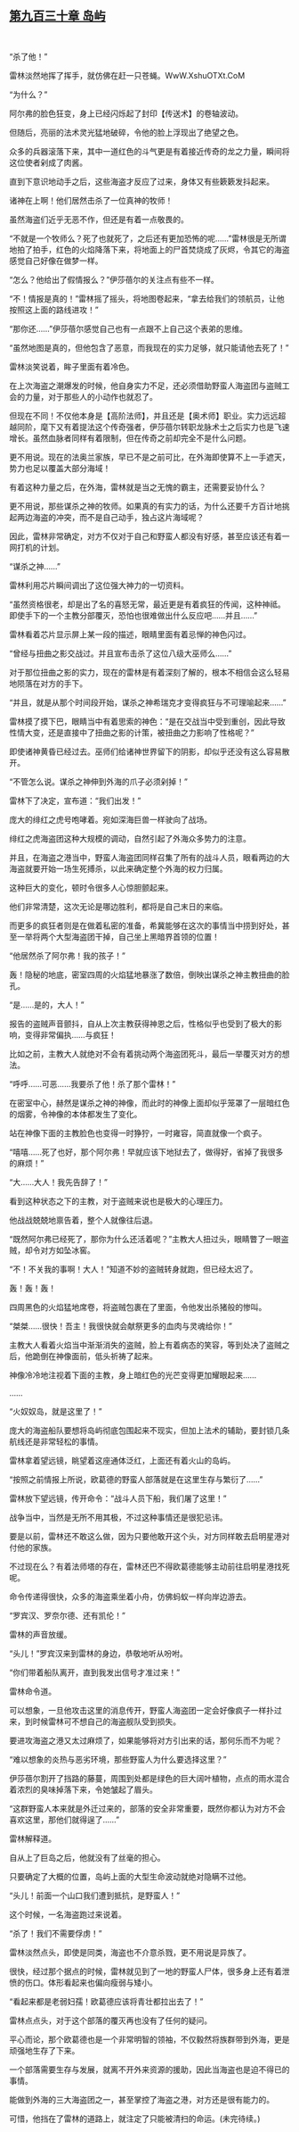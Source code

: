 ## [第九百三十章 岛屿](https://www.xxbiquge.com/11_11222/9030645.html)
﻿

  “杀了他！”

  雷林淡然地挥了挥手，就仿佛在赶一只苍蝇。WwW.XshuOTXt.CoM

  “为什么？”

  阿尔弗的脸色狂变，身上已经闪烁起了封印【传送术】的卷轴波动。

  但随后，亮丽的法术灵光猛地破碎，令他的脸上浮现出了绝望之色。

  众多的兵器滚落下来，其中一道红色的斗气更是有着接近传奇的龙之力量，瞬间将这位使者剁成了肉酱。

  直到下意识地动手之后，这些海盗才反应了过来，身体又有些簌簌发抖起来。

  诸神在上啊！他们居然击杀了一位真神的牧师！

  虽然海盗们近乎无恶不作，但还是有着一点敬畏的。

  “不就是一个牧师么？死了也就死了，之后还有更加恐怖的呢……”雷林很是无所谓地拍了拍手，红色的火焰降落下来，将地面上的尸首焚烧成了灰烬，令其它的海盗感觉自己好像在做梦一样。

  “怎么？他给出了假情报么？”伊莎蓓尔的关注点有些不一样。

  “不！情报是真的！”雷林摇了摇头，将地图卷起来，“拿去给我们的领航员，让他按照这上面的路线进攻！”

  “那你还……”伊莎蓓尔感觉自己也有一点跟不上自己这个表弟的思维。

  “虽然地图是真的，但他包含了恶意，而我现在的实力足够，就只能请他去死了！”

  雷林淡笑说着，眸子里面有着冷色。

  在上次海盗之潮爆发的时候，他自身实力不足，还必须借助野蛮人海盗团与盗贼工会的力量，对于那些人的小动作也就忍了。

  但现在不同！不仅他本身是【高阶法师】，并且还是【奥术师】职业。实力远远超越同阶，麾下又有着提法这个传奇强者，伊莎蓓尔转职龙脉术士之后实力也是飞速增长。虽然血脉者同样有着限制，但在传奇之前却完全不是什么问题。

  更不用说。现在的法奥兰家族，早已不是之前可比，在外海即使算不上一手遮天，势力也足以覆盖大部分海域！

  有着这种力量之后，在外海，雷林就是当之无愧的霸主，还需要妥协什么？

  更不用说，那些谋杀之神的牧师。如果真的有实力的话，为什么还要千方百计地挑起两边海盗的冲突，而不是自己动手，独占这片海域呢？

  因此，雷林非常确定，对方不仅对于自己和野蛮人都没有好感，甚至应该还有着一网打机的计划。

  “谋杀之神……”

  雷林利用芯片瞬间调出了这位强大神力的一切资料。

  “虽然资格很老，却是出了名的喜怒无常，最近更是有着疯狂的传闻，这种神祗。即使手下的一个主教分部覆灭，恐怕也很难做出什么反应吧……并且……”

  雷林看着芯片显示屏上某一段的描述，眼睛里面有着忌惮的神色闪过。

  “曾经与扭曲之影交战过。并且宣布击杀了这位八级大巫师么……”

  对于那位扭曲之影的实力，现在的雷林是有着深刻了解的，根本不相信会这么轻易地陨落在对方的手下。

  “并且，就是从那个时间段开始，谋杀之神希瑞克才变得疯狂与不可理喻起来……”

  雷林摸了摸下巴，眼睛当中有着思索的神色：“是在交战当中受到重创，因此导致性情大变，还是直接中了扭曲之影的计策，被扭曲之力影响了性格呢？”

  即使诸神黄昏已经过去。巫师们给诸神世界留下的阴影，却似乎还没有这么容易散开。

  “不管怎么说。谋杀之神伸到外海的爪子必须剁掉！”

  雷林下了决定，宣布道：“我们出发！”

  庞大的绯红之虎号咆哮着。宛如深海巨兽一样驶向了战场。

  绯红之虎海盗团这种大规模的调动，自然引起了外海众多势力的注意。

  并且，在海盗之港当中，野蛮人海盗团同样召集了所有的战斗人员，眼看两边的大海盗就要开始一场生死搏杀，以此来确定整个外海的权力归属。

  这种巨大的变化，顿时令很多人心惊胆颤起来。

  他们非常清楚，这次无论是哪边胜利，都将是自己末日的来临。

  而更多的疯狂者则是在做着私密的准备，希冀能够在这次的事情当中捞到好处，甚至一举将两个大型海盗团干掉，自己坐上黑暗界首领的位置！

  “他居然杀了阿尔弗！我的孩子！”

  轰！隐秘的地底，密室四周的火焰猛地暴涨了数倍，倒映出谋杀之神主教扭曲的脸孔。

  “是……是的，大人！”

  报告的盗贼声音颤抖，自从上次主教获得神恩之后，性格似乎也受到了极大的影响，变得非常偏执……与疯狂！

  比如之前，主教大人就绝对不会有着挑动两个海盗团死斗，最后一举覆灭对方的想法。

  “呼呼……可恶……我要杀了他！杀了那个雷林！”

  在密室中心，赫然是谋杀之神的神像，而此时的神像上面却似乎笼罩了一层暗红色的烟雾，令神像的本体都发生了变化。

  站在神像下面的主教脸色也变得一时狰狞，一时雍容，简直就像一个疯子。

  “嘻嘻……死了也好，那个阿尔弗！早就应该下地狱去了，做得好，省掉了我很多的麻烦！”

  “大……大人！我先告辞了！”

  看到这种状态之下的主教，对于盗贼来说也是极大的心理压力。

  他战战兢兢地禀告着，整个人就像往后退。

  “既然阿尔弗已经死了，那你为什么还活着呢？”主教大人扭过头，眼睛瞥了一眼盗贼，却令对方如坠冰窖。

  “不！不关我的事啊！大人！”知道不妙的盗贼转身就跑，但已经太迟了。

  轰！轰！轰！

  四周黑色的火焰猛地席卷，将盗贼包裹在了里面，令他发出杀猪般的惨叫。

  “桀桀……很快！吾主！我很快就会献祭更多的血肉与灵魂给你！”

  主教大人看着火焰当中渐渐消失的盗贼，脸上有着病态的笑容，等到处决了盗贼之后，他跪倒在神像面前，低头祈祷了起来。

  神像冷冷地注视着下面的主教，身上暗红色的光芒变得更加耀眼起来……

  ……

  “火奴奴岛，就是这里了！”

  庞大的海盗船队要想将岛屿彻底包围起来不现实，但加上法术的辅助，要封锁几条航线还是非常轻松的事情。

  雷林拿着望远镜，眺望着这座通体泛红，上面还有着火山的岛屿。

  “按照之前情报上所说，欧葛德的野蛮人部落就是在这里生存与繁衍了……”

  雷林放下望远镜，传开命令：“战斗人员下船，我们屠了这里！”

  战争当中，当然是无所不用其极，不过这种事情还是很犯忌讳。

  要是以前，雷林还不敢这么做，因为只要他敢开这个头，对方同样敢去启明星港对付他的家族。

  不过现在么？有着法师塔的存在，雷林还巴不得欧葛德能够主动前往启明星港找死呢。

  命令传递得很快，众多的海盗乘坐着小舟，仿佛蚂蚁一样向岸边游去。

  “罗宾汉、罗奈尔德、还有凯伦！”

  雷林的声音放缓。

  “头儿！”罗宾汉来到雷林的身边，恭敬地听从吩咐。

  “你们带着船队离开，直到我发出信号才准过来！”

  雷林命令道。

  可以想象，一旦他攻击这里的消息传开，野蛮人海盗团一定会好像疯子一样扑过来，到时候雷林可不想自己的海盗舰队受到损失。

  要进攻海盗之港又太过麻烦了，如果能够将对方引出来的话，那何乐而不为呢？

  “难以想象的炎热与恶劣环境，那些野蛮人为什么要选择这里？”

  伊莎蓓尔割开了挡路的藤蔓，周围到处都是绿色的巨大阔叶植物，点点的雨水混合着浓烈的臭味掉落下来，令她皱起了眉头。

  “这群野蛮人本来就是外迁过来的，部落的安全非常重要，既然你都认为对方不会喜欢这里，那他们就得逞了……”

  雷林解释道。

  自从上了巨岛之后，他就没有了丝毫的担心。

  只要确定了大概的位置，岛屿上面的大型生命波动就绝对隐瞒不过他。

  “头儿！前面一个山口我们遭到抵抗，是野蛮人！”

  这个时候，一名海盗跑过来说着。

  “杀了！我们不需要俘虏！”

  雷林淡然点头，即使是同类，海盗也不介意杀戮，更不用说是异族了。

  很快，经过那个据点的时候，雷林就见到了一地的野蛮人尸体，很多身上还有着泄愤的伤口。体形看起来也偏向瘦弱与矮小。

  “看起来都是老弱妇孺！欧葛德应该将青壮都拉出去了！”

  雷林点点头，对于这个部落的覆灭再也没有了任何的疑问。

  平心而论，那个欧葛德也是一个非常明智的领袖，不仅毅然将族群带到外海，更是顽强地生存了下来。

  一个部落需要生存与发展，就离不开外来资源的援助，因此当海盗也是迫不得已的事情。

  能做到外海的三大海盗团之一，甚至掌控了海盗之港，对方还是很有能力的。

  可惜，他挡在了雷林的道路上，就注定了只能被清扫的命运。(未完待续。)

